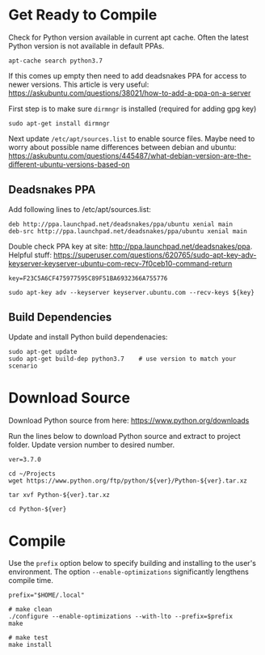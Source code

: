 

# Get Ready to Compile

Check for Python version available in current apt cache. Often the latest Python version is not
available in default PPAs.

    apt-cache search python3.7

If this comes up empty then need to add deadsnakes PPA for access to newer versions.
This article is very useful: https://askubuntu.com/questions/38021/how-to-add-a-ppa-on-a-server

First step is to make sure `dirmngr` is installed (required for adding gpg key)

    sudo apt-get install dirmngr

Next update `/etc/apt/sources.list` to enable source files.  Maybe need to worry about possible
name differences between debian and ubuntu: https://askubuntu.com/questions/445487/what-debian-version-are-the-different-ubuntu-versions-based-on

## Deadsnakes PPA

Add following lines to /etc/apt/sources.list:

    deb http://ppa.launchpad.net/deadsnakes/ppa/ubuntu xenial main
    deb-src http://ppa.launchpad.net/deadsnakes/ppa/ubuntu xenial main

Double check PPA key at site: http://ppa.launchpad.net/deadsnakes/ppa.
Helpful stuff: https://superuser.com/questions/620765/sudo-apt-key-adv-keyserver-keyserver-ubuntu-com-recv-7f0ceb10-command-return

    key=F23C5A6CF475977595C89F51BA6932366A755776

    sudo apt-key adv --keyserver keyserver.ubuntu.com --recv-keys ${key}

## Build Dependencies

Update and install Python build dependenacies:

    sudo apt-get update
    sudo apt-get build-dep python3.7    # use version to match your scenario


# Download Source

Download Python source from here: https://www.python.org/downloads

Run the lines below to download Python source and extract to project folder.  Update version
number to desired number.

    ver=3.7.0

    cd ~/Projects
    wget https://www.python.org/ftp/python/${ver}/Python-${ver}.tar.xz

    tar xvf Python-${ver}.tar.xz

    cd Python-${ver}



# Compile

Use the `prefix` option below to specify building and installing to the user's environment.
The option `--enable-optimizations` significantly lengthens compile time.

    prefix="$HOME/.local"

    # make clean
    ./configure --enable-optimizations --with-lto --prefix=$prefix
    make

    # make test
    make install
